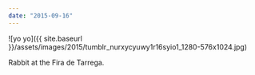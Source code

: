 ```yaml
---
date: "2015-09-16"
---
```


![yo yo]({{ site.baseurl }}/assets/images/2015/tumblr_nurxycyuwy1r16syio1_1280-576x1024.jpg)

Rabbit at the Fira de Tarrega.
